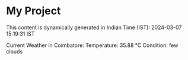 # My Project

This content is dynamically generated in Indian Time (IST): 2024-03-07 15:19:31 IST


Current Weather in Coimbatore:
Temperature: 35.88 °C
Condition: few clouds
